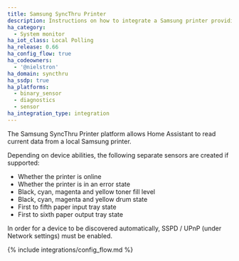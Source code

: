 ```yaml
---
title: Samsung SyncThru Printer
description: Instructions on how to integrate a Samsung printer providing SyncThru within Home Assistant.
ha_category:
  - System monitor
ha_iot_class: Local Polling
ha_release: 0.66
ha_config_flow: true
ha_codeowners:
  - '@nielstron'
ha_domain: syncthru
ha_ssdp: true
ha_platforms:
  - binary_sensor
  - diagnostics
  - sensor
ha_integration_type: integration
---
```


The Samsung SyncThru Printer platform allows Home Assistant to read current data from a local Samsung printer.  

Depending on device abilities, the following separate sensors are created if supported:

- Whether the printer is online
- Whether the printer is in an error state
- Black, cyan, magenta and yellow toner fill level
- Black, cyan, magenta and yellow drum state
- First to fifth paper input tray state
- First to sixth paper output tray state

In order for a device to be discovered automatically, SSPD / UPnP (under Network settings) must be enabled.

{% include integrations/config_flow.md %}
